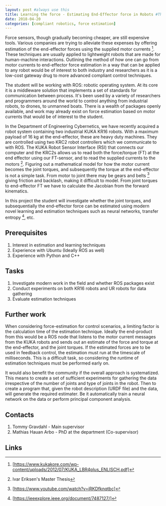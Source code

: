 ```yaml
---
layout: post #always use this
title: Learning the force - Estimating End-Effector force in Robots #This becomes the title of the page
date: 2018-04-20
categories: [compliant robotics, force estimation]
---
```

Force sensors, though gradually becoming cheaper, are still expensive tools. Various companies are trying to alleviate these expenses by offering estimation of the end-effector forces using the supplied motor currents [^1]. These techniques are usually applied to lightweight robots that are made for human-machine interactions. Outlining the method of how one can go from motor currents to end-effector force estimation in a way that can be applied to any robot would be of interest to both industry and researchers as it is a low-cost gateway drug to more advanced compliant control techniques.

The student will be working with ROS: robotic operating system. At its core it is a middleware solution that implements a set of standards for communication between process. It's been used by a variety of researchers and programmers around the world to control anything from industrial robots, to drones, to unmanned boats. There is a wealth of packages openly available, and work may already exist on force estimation based on motor currents that would be of interest to the student.

In the Department of Engineering Cybernetics, we have recently acquired a robot system containing two industrial KUKA KR16 robots. With a maximum payload of 16 kg at the end-effector, these are heavy duty machines. They are controlled using two KRC2 robot controllers which we communicate to with ROS. The KUKA Robot Sensor Interface (RSI) that connects our computer and the KRC2s allows us to read both the force/torque (FT) at the end effector using our FT-sensor, and to read the supplied currents to the motors [^2].  Figuring out a mathematical model for how the motor current becomes the joint torques, and subsequently the torque at the end-effector is not a simple task. From motor to joint there may be gears and belts [^3] giving friction and backlash, making it difficult to model. From joint torques to end-effector FT we have to calculate the Jacobian from the forward kinematics. 

In this project the student will investigate whether the joint torques, and subsequentially the end-effector force can be estimated using modern novel learning and estimation techniques such as neural networks, transfer entropy [^4], etc. 

## Prerequisites ##

1. Interest in estimation and learning techniques
2. Experience with Ubuntu (Ideally ROS as well)
3. Experience with Python and C++

## Tasks ##
1. Investigate modern work in the field and whether ROS packages exist
2. Conduct experiments on both KR16 robots and UR robots for data gathering
3. Evaluate estimation techniques

## Further work ##
When considering force-estimation for control scenarios, a limiting factor is the calculation time of the estimation technique. Ideally the end-product from this would be a ROS node that listens to the motor current messages from the KUKA robots and sends out an estimate of the force and torque at the end-effector, and the joint torques. If the estimated forces are to be used in feedback control, the estimation must run at the timescale of milliseconds. This is a difficult task, so considering the runtime of estimation techniques must be performed early on. 

It would also benefit the community if the overall approach is systematized. This means to create a set of sufficient experiments for gathering the data irrespective of the number of joints and type of joints in the robot. Then to create a program that, given the robot description (URDF file) and the data, will generate the required estimater. Be it automatically train a neural network on the data or perform principal component analysis.

## Contacts ##

1. Tommy Gravdahl - Main supervisor
2. Mathias Hauan Arbo - PhD at the department (Co-supervisor)


## Links ##
[^1]: [https://www.kukakore.com/wp-content/uploads/2012/07/KUKA_LBR4plus_ENLISCH.pdf]

[^2]: Ivar Eriksen's Master Thesis

[^3]: [https://www.youtube.com/watch?v=iRKDfknqtbc]

[^4]: [https://ieeexplore.ieee.org/document/7487127/]
